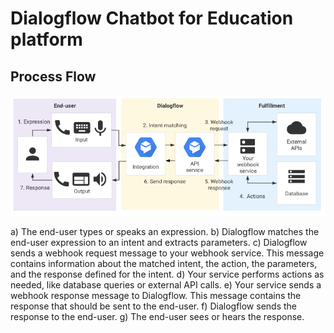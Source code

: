 # Dialogflow Chatbot for Education platform

## Process Flow

![](images/process_flow.png)

a)	The end-user types or speaks an expression.
b)	Dialogflow matches the end-user expression to an intent and extracts parameters.
c)	Dialogflow sends a webhook request message to your webhook service. This message contains information about the     matched intent, the action, the parameters, and the response defined for the intent.
d)	Your service performs actions as needed, like database queries or external API calls.
e)	Your service sends a webhook response message to Dialogflow. This message contains the response that should be     sent to the end-user.
f)	Dialogflow sends the response to the end-user.
g)	The end-user sees or hears the response.

